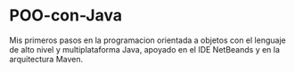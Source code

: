 # POO-con-Java
Mis primeros pasos en la programacion orientada a objetos con el lenguaje de alto nivel y multiplataforma Java, apoyado en el IDE NetBeands y en la arquitectura Maven.
